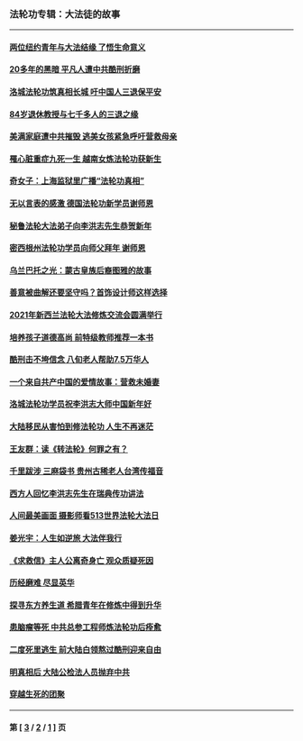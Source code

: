 ### 法轮功专辑：大法徒的故事
---
#### [两位纽约青年与大法结缘 了悟生命意义](../../pages/nf1147481/n14002785.md?06180430) 
#### [20多年的黑暗 平凡人遭中共酷刑折磨](../../pages/nf1147481/n13997976.md?06180430) 
#### [洛城法轮功筑真相长城 吁中国人三退保平安](../../pages/nf1147481/n13892471.md?06180430) 
#### [84岁退休教授与七千多人的三退之缘](../../pages/nf1147481/n13796650.md?06180430) 
#### [美满家庭遭中共摧毁 逃美女孩紧急呼吁营救母亲](../../pages/nf1147481/n13792859.md?06180430) 
#### [罹心脏重症九死一生 越南女炼法轮功获新生](../../pages/nf1147481/n13732766.md?06180430) 
#### [奇女子：上海监狱里广播“法轮功真相”](../../pages/nf1147481/n13726443.md?06180430) 
#### [无以言表的感激 德国法轮功新学员谢师恩](../../pages/nf1147481/n13543790.md?06180430) 
#### [秘鲁法轮大法弟子向李洪志先生恭贺新年](../../pages/nf1147481/n13540182.md?06180430) 
#### [密西根州法轮功学员向师父拜年 谢师恩](../../pages/nf1147481/n13538183.md?06180430) 
#### [乌兰巴托之光：蒙古皇族后裔图雅的故事](../../pages/nf1147481/n13155759.md?06180430) 
#### [善意被曲解还要坚守吗？首饰设计师这样选择](../../pages/nf1147481/n13077575.md?06180430) 
#### [2021年新西兰法轮大法修炼交流会圆满举行](../../pages/nf1147481/n13033149.md?06180430) 
#### [培养孩子道德高尚 前特级教师推荐一本书](../../pages/nf1147481/n12938640.md?06180430) 
#### [酷刑击不垮信念 八旬老人帮助7.5万华人](../../pages/nf1147481/n12880712.md?06180430) 
#### [一个来自共产中国的爱情故事：营救未婚妻](../../pages/nf1147481/n12778386.md?06180430) 
#### [洛城法轮功学员祝李洪志大师中国新年好](../../pages/nf1147481/n12724685.md?06180430) 
#### [大陆移民从害怕到修法轮功 人生不再迷茫](../../pages/nf1147481/n12414325.md?06180430) 
#### [王友群：读《转法轮》何罪之有？](../../pages/nf1147481/n12408647.md?06180430) 
#### [千里跋涉 三麻袋书 贵州古稀老人台湾传福音](../../pages/nf1147481/n12198750.md?06180430) 
#### [西方人回忆李洪志先生在瑞典传功讲法](../../pages/nf1147481/n12099607.md?06180430) 
#### [人间最美画面 摄影师看513世界法轮大法日](../../pages/nf1147481/n12094118.md?06180430) 
#### [姜光宇：人生如逆旅 大法伴我行](../../pages/nf1147481/n12088664.md?06180430) 
#### [《求救信》主人公离奇身亡 观众质疑死因](../../pages/nf1147481/n11845215.md?06180430) 
#### [历经磨难 尽显英华](../../pages/nf1147481/n11723297.md?06180430) 
#### [探寻东方养生道 希腊青年在修炼中得到升华](../../pages/nf1147481/n11494502.md?06180430) 
#### [患脑瘤等死 中共总参工程师炼法轮功后痊愈](../../pages/nf1147481/n11466682.md?06180430) 
#### [二度死里逃生 前大陆白领熬过酷刑迎来自由](../../pages/nf1147481/n11368594.md?06180430) 
#### [明真相后 大陆公检法人员抛弃中共](../../pages/nf1147481/n11358618.md?06180430) 
#### [穿越生死的团聚](../../pages/nf1147481/n11258922.md?06180430) 

---
#### 第 [ [3](./3.md?06180430) / [2](./2.md?06180430) / [1](./1.md?06180430) ] 页
